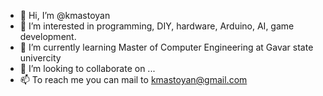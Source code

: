 - 👋 Hi, I’m @kmastoyan
- 👀 I’m interested in programming, DIY, hardware, Arduino, AI, game development.
- 🌱 I’m currently learning Master of Computer Engineering at Gavar state univercity
- 💞️ I’m looking to collaborate on ...
- 📫 To reach me you can mail to kmastoyan@gmail.com

<!---
kmastoyan/kmastoyan is a ✨ special ✨ repository because its `README.md` (this file) appears on your GitHub profile.
You can click the Preview link to take a look at your changes.
--->

